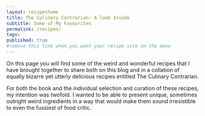 ```yaml
---
layout: recipeshome
title: The Culinary Contrarian: A look Inside
subtitle: Some of My Favourites
permalink: /recipes/
tags:
published: true
#remove this line when you want your recipe site on the menu
---
```


On this page you will find some of the weird and wonderful recipes that I have brought together to share both on this blog and in a collation of equally bizarre yet utterly delicious recipes entitled The Culinary Contrarian.

For both the book and the individual selection and curation of these recipes, my intention was twofold. I wanted to be able to present unique, sometimes outright weird ingredients in a way that would make them sound irresistible to even the fussiest of food critic.
